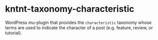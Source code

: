 # kntnt-taxonomy-characteristic
WordPress mu-plugin that provides the `characteristic` taxonomy whose terms are used to indicate the character of a post (e.g. feature, review, or tutorial).
